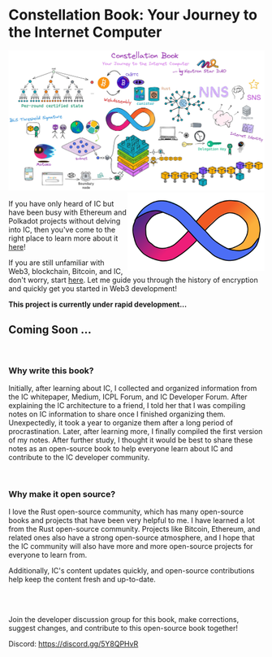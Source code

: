 # Constellation Book: Your Journey to the Internet Computer

<img src="assets/README/Book0.jpg" alt="Book" />

<img src="assets/README/iclogo.png" align="right" alt="DFINITY logo" width="270" />

If you have only heard of IC but have been busy with Ethereum and Polkadot projects without delving into IC, then you've come to the right place to learn more about it [here](./src/1.OverviewofIC/OverviewofIC.md)!

If you are still unfamiliar with Web3, blockchain, Bitcoin, and IC, don't worry, start [here](./src/0.JourneytoWeb3/JourneyoftheDreamWeaver.md). Let me guide you through the history of encryption and quickly get you started in Web3 development!

**This project is currently under rapid development...** 

## Coming Soon ...

<br>

### Why write this book?

Initially, after learning about IC, I collected and organized information from the IC whitepaper, Medium, ICPL Forum, and IC Developer Forum. After explaining the IC architecture to a friend, I told her that I was compiling notes on IC information to share once I finished organizing them. Unexpectedly, it took a year to organize them after a long period of procrastination. Later, after learning more, I finally compiled the first version of my notes. After further study, I thought it would be best to share these notes as an open-source book to help everyone learn about IC and contribute to the IC developer community.

<br>

### Why make it open source?

I love the Rust open-source community, which has many open-source books and projects that have been very helpful to me. I have learned a lot from the Rust open-source community. Projects like Bitcoin, Ethereum, and related ones also have a strong open-source atmosphere, and I hope that the IC community will also have more and more open-source projects for everyone to learn from.

Additionally, IC's content updates quickly, and open-source contributions help keep the content fresh and up-to-date.

<br>

<br>

Join the developer discussion group for this book, make corrections, suggest changes, and contribute to this open-source book together!

Discord: https://discord.gg/5Y8QPHvR
